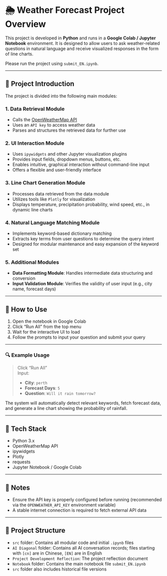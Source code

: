 # 🌦️ Weather Forecast Project Overview

This project is developed in **Python** and runs in a **Google Colab / Jupyter Notebook** environment. It is designed to allow users to ask weather-related questions in natural language and receive visualized responses in the form of line charts.

Please run the project using `submit_EN.ipynb`.

---

## 📁 Project Introduction

The project is divided into the following main modules:

### 1. Data Retrieval Module

- Calls the [OpenWeatherMap API](https://openweathermap.org/api)
- Uses an `API key` to access weather data
- Parses and structures the retrieved data for further use

### 2. UI Interaction Module

- Uses `ipywidgets` and other Jupyter visualization plugins
- Provides input fields, dropdown menus, buttons, etc.
- Enables intuitive, graphical interaction without command-line input
- Offers a flexible and user-friendly interface

### 3. Line Chart Generation Module

- Processes data retrieved from the data module
- Utilizes tools like `Plotly` for visualization
- Displays temperature, precipitation probability, wind speed, etc., in dynamic line charts

### 4. Natural Language Matching Module

- Implements keyword-based dictionary matching
- Extracts key terms from user questions to determine the query intent
- Designed for modular maintenance and easy expansion of the keyword set

### 5. Additional Modules

- **Data Formatting Module**: Handles intermediate data structuring and conversion
- **Input Validation Module**: Verifies the validity of user input (e.g., city name, forecast days)

---

## 🚀 How to Use

1. Open the notebook in Google Colab
2. Click “Run All” from the top menu
3. Wait for the interactive UI to load
4. Follow the prompts to input your question and submit your query

---

### 🔍 Example Usage

> Click “Run All”  
> Input:
> - **City**: `perth`
> - **Forecast Days**: `5`
> - **Question**: `Will it rain tomorrow?`

The system will automatically detect relevant keywords, fetch forecast data, and generate a line chart showing the probability of rainfall.

---

## 📌 Tech Stack

- Python 3.x
- OpenWeatherMap API
- ipywidgets
- Plotly
- requests
- Jupyter Notebook / Google Colab

---

## 📎 Notes

- Ensure the API key is properly configured before running (recommended via the `OPENWEATHER_API_KEY` environment variable)
- A stable internet connection is required to fetch external API data

---

## 📎 Project Structure

- `src` folder: Contains all modular code and initial `.ipynb` files
- `AI Diagonal` folder: Contains all AI conversation records; files starting with `[cn]` are in Chinese, `[EN]` are in English
- `Project Development Reflection`: The project reflection document
- `Notebook` folder: Contains the main notebook file `submit_EN.ipynb`
- `src` folder also includes historical file versions
